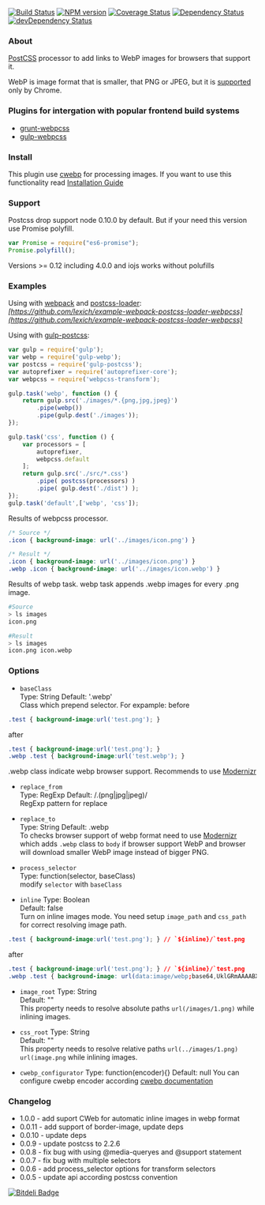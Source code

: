 [![Build Status](https://travis-ci.org/lexich/webpcss.svg)](https://travis-ci.org/lexich/webpcss)
[![NPM version](https://badge.fury.io/js/webpcss.svg)](http://badge.fury.io/js/webpcss)
[![Coverage Status](https://coveralls.io/repos/lexich/webpcss/badge.png)](https://coveralls.io/r/lexich/webpcss)
[![Dependency Status](https://david-dm.org/lexich/webpcss.png)](https://david-dm.org/lexich/webpcss)
[![devDependency Status](https://david-dm.org/lexich/webpcss/dev-status.png)](https://david-dm.org/lexich/webpcss)

### About
[PostCSS](https://github.com/postcss/postcss) processor to add links to WebP images for browsers that support it.

WebP is image format that is smaller, that PNG or JPEG, but it is [supported](http://caniuse.com/webp) only by Chrome.

### Plugins for intergation with popular frontend build systems
* [grunt-webpcss](https://github.com/lexich/grunt-webpcss)
* [gulp-webpcss](https://github.com/lexich/gulp-webpcss)

### Install
This plugin use [cwebp](https://github.com/Intervox/node-webp) for processing images. If you want to use this functionality read [Installation Guide](https://github.com/Intervox/node-webp#installation)

### Support
Postcss drop support node 0.10.0 by default. But if your need this version
use Promise polyfill.
```js
var Promise = require("es6-promise");
Promise.polyfill();
```
Versions >= 0.12 including 4.0.0 and iojs works without polufills

### Examples
Using with [webpack](https://webpack.github.io/) and [postcss-loader](https://github.com/postcss/postcss-loader):
*[https://github.com/lexich/example-webpack-postcss-loader-webpcss](https://github.com/lexich/example-webpack-postcss-loader-webpcss)*


Using with [gulp-postcss](https://github.com/w0rm/gulp-postcss):

```js
var gulp = require('gulp');
var webp = require('gulp-webp');
var postcss = require('gulp-postcss');
var autoprefixer = require('autoprefixer-core');
var webpcss = require('webpcss-transform');

gulp.task('webp', function () {
    return gulp.src('./images/*.{png,jpg,jpeg}')
        .pipe(webp())
        .pipe(gulp.dest('./images'));
});

gulp.task('css', function () {
    var processors = [
        autoprefixer,
        webpcss.default
    ];
    return gulp.src('./src/*.css')
        .pipe( postcss(processors) )
        .pipe( gulp.dest('./dist') );
});
gulp.task('default',['webp', 'css']);
```

Results of webpcss processor.

```css
/* Source */
.icon { background-image: url('../images/icon.png') }

/* Result */
.icon { background-image: url('../images/icon.png') }
.webp .icon { background-image: url('../images/icon.webp') }
```

Results of webp task.
webp task appends .webp images for every .png image.

```sh
#Source
> ls images
icon.png

#Result
> ls images
icon.png icon.webp
```

### Options

- `baseClass`  
Type: String 
Default: '.webp'  
Class which prepend selector. For expample:
before

```css
.test { background-image:url('test.png'); }
```

after

```css
.test { background-image:url('test.png'); }
.webp .test { background-image:url('test.webp'); }
```
.webp class indicate webp browser support. Recommends to use [Modernizr](http://modernizr.com/)

- `replace_from`  
Type: RegExp 
Default: /\.(png|jpg|jpeg)/  
RegExp pattern for replace

- `replace_to`  
Type: String 
Default: .webp  
To checks browser support of webp format need to use [Modernizr](http://modernizr.com/) which adds `.webp` class to `body` if browser support WebP and browser will download smaller WebP image instead of bigger PNG.

- `process_selector`  
Type: function(selector, baseClass)  
modify `selector` with `baseClass`  

- `inline`
Type: Boolean  
Default: false  
Turn on inline images mode. You need setup `image_path` and `css_path` for 
correct resolving image path.

```css
.test { background-image:url('test.png'); } // `${inline}/`test.png
```
after
```css
.test { background-image:url('test.png'); } // `${inline}/`test.png
.webp .test { background-image: url(data:image/webp;base64,UklGRmAAAABXRUJQVlA4IFQAAADwAQCdASoKAAgAAgA0JQBOgB6XKgsI3ogA/gEAtARF3E8iPiuncdF4zSgVjkZEgIatdknUme0fy3LBWFwbOjWUoaOOso78HmdNsa5gir1gmEwgAAA=); }
```

- `image_root`
Type: String  
Default: ""    
This property needs to resolve absolute paths `url(/images/1.png)` while inlining images.

- `css_root`
Type: String  
Default: ""    
This property needs to resolve relative paths `url(../images/1.png)` `url(image.png` while inlining images.

- `cwebp_configurator`
Type: function(encoder){}
Default: null
You can configure cwebp encoder according [cwebp documentation](https://github.com/Intervox/node-webp#specifying-conversion-options)

### Changelog
- 1.0.0 - add suport CWeb for automatic inline images in webp format
- 0.0.11 - add support of border-image, update deps
- 0.0.10 - update deps
- 0.0.9 - update postcss to 2.2.6
- 0.0.8 - fix bug with using @media-queryes and @support statement
- 0.0.7 - fix bug with multiple selectors
- 0.0.6 - add process_selector options for transform selectors
- 0.0.5 - update api according postcss convention


[![Bitdeli Badge](https://d2weczhvl823v0.cloudfront.net/lexich/webpcss/trend.png)](https://bitdeli.com/free "Bitdeli Badge")

